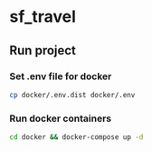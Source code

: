 # sf_travel

## Run project

### Set .env file for docker

```sh
cp docker/.env.dist docker/.env
```

### Run docker containers

```sh
cd docker && docker-compose up -d
```
